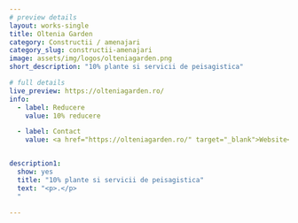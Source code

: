 ```yaml
---
# preview details
layout: works-single
title: Oltenia Garden
category: Constructii / amenajari
category_slug: constructii-amenajari
image: assets/img/logos/olteniagarden.png
short_description: "10% plante si servicii de peisagistica"

# full details
live_preview: https://olteniagarden.ro/
info:
  - label: Reducere
    value: 10% reducere

  - label: Contact
    value: <a href="https://olteniagarden.ro/" target="_blank">Website</a>


description1:
  show: yes
  title: "10% plante si servicii de peisagistica"
  text: "<p>.</p>
  "

---
```

